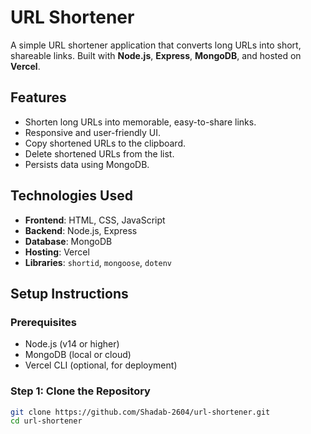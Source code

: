 # URL Shortener

A simple URL shortener application that converts long URLs into short, shareable links. Built with **Node.js**, **Express**, **MongoDB**, and hosted on **Vercel**.

## Features

- Shorten long URLs into memorable, easy-to-share links.
- Responsive and user-friendly UI.
- Copy shortened URLs to the clipboard.
- Delete shortened URLs from the list.
- Persists data using MongoDB.

## Technologies Used

- **Frontend**: HTML, CSS, JavaScript
- **Backend**: Node.js, Express
- **Database**: MongoDB
- **Hosting**: Vercel
- **Libraries**: `shortid`, `mongoose`, `dotenv`

## Setup Instructions

### Prerequisites

- Node.js (v14 or higher)
- MongoDB (local or cloud)
- Vercel CLI (optional, for deployment)

### Step 1: Clone the Repository

```bash
git clone https://github.com/Shadab-2604/url-shortener.git
cd url-shortener
